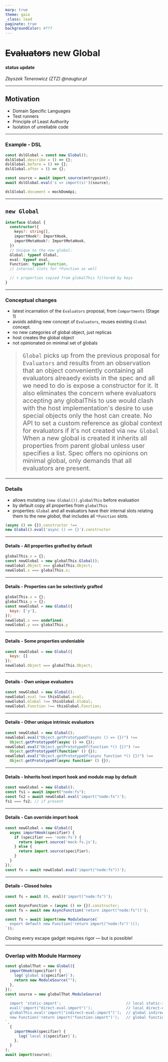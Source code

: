 ```yaml
---
marp: true
theme: gaia
_class: lead
paginate: true
backgroundColor: #fff
---
```


# <del>Evaluators</del> new Global


#### status update

_Zbyszek Tenerowicz (ZTZ) @naugtur.pl_

---

## Motivation

- Domain Specific Languages
- Test runners
- Principle of Least Authority
- Isolation of unreliable code

---

### Example - DSL

```js
const dslGlobal = const new Global();
dslGlobal.describe = () => {};
dslGlobal.before = () => {};
dslGlobal.after = () => {};

const source = await import.source(entrypoint);
await dslGlobal.eval('s => import(s)')(source);
```

```js
dslGlobal.document = mockDomApi;
```

---

## `new Global`

```ts
interface Global {
  constructor({
    keys?: string[],
    importHook?: ImportHook,
    importMetaHook?: ImportMetaHook,
  })
  // Unique to the new global:
  Global: typeof Global,
  eval: typeof eval,
  Function: typeof Function,
  // internal slots for *Function as well

  // + properties copied from globalThis filtered by keys
}
```
---
### Conceptual changes

<style scoped>section{font-size:30px;}</style>

- latest incarnation of the `Evaluators` proposal, from `Compartments` (Stage 1)
- avoids adding new concept of `Evaluators`, reuses existing `Global` concept.
- no new categories of global object, just replicas
- host creates the global object
- not opinionated on minimal set of globals

<style scoped>blockquote{font-size:20px;}</style>

> `Global` picks up from the previous proposal for `Evaluators` and results from an observation that an object conveniently containing all evaluators alreaedy exists in the spec and all we need to do is expose a constructor for it.
> It also eliminates the concern where evaluators accepting any globalThis to use would clash with the host implementation's desire to use special objects only the host can create.
> No API to set a custom reference as global context for evaluators if it's not created via `new Global`
> When a new global is created it inherits all properties from parent global unless user specifies a list. Spec offers no opinions on minimal global, only demands that all evaluators are present.
---

### Details

- allows mutating `(new Global()).globalThis` before evaluation
- by default copy all properties from `globalThis`
- properties: `Global` and all evaluators have their internal slots relating them to the new _global_, that includes all `*Function` slots.

```js
(async () => {}).constructor !==
new Global().eval('async () => {}').constructor
```

---

#### Details - All properties grafted by default

```js
globalThis.x = {};
const newGlobal = new globalThis.Global();
newGlobal.Object === globalThis.Object;
newGlobal.x === globalThis.x;
```

---

#### Details - Properties can be selectively grafted

```js
globalThis.x = {};
globalThis.y = {};
const newGlobal = new Global({
  keys: ['y'],
});
newGlobal.x === undefined;
newGlobal.y === globalThis.y
```

---

#### Details - Some properties undeniable

```js
const newGlobal = new Global({
  keys: []
});
newGlobal.Object === globalThis.Object;
```

---

#### Details - Own unique evaluators

```js
const newGlobal = new Global();
newGlobal.eval !== thisGlobal.eval;
newGlobal.Global !== thisGlobal.Global;
newGlobal.Function !== thisGlobal.Function;
```

---

#### Details - Other unique intrinsic evaluators

```js
const newGlobal = new Global();
newGlobal.eval("Object.getPrototypeOf(async () => {})") !==
  Object.getPrototypeOf(async () => {});
newGlobal.eval("Object.getPrototypeOf(function *() {})") !==
  Object.getPrototypeOf(function* () {});
newGlobal.eval("Object.getPrototypeOf(async function *() {})") !==
  Object.getPrototypeOf(async function* () {});
```

---

#### Details - Inherits host import hook and module map by default

```js
const newGlobal = new Global();
const fs1 = await import("node:fs");
const fs2 = await newGlobal.eval('import("node:fs")');
fs1 === fs2; // if present
```

---

#### Details - Can override import hook

```js
const newGlobal = new Global({
  async importHook(specifier) {
    if (specifier === 'node:fs') {
      return import.source('mock-fs.js');
    } else {
      return import.source(specifier);
    }
  }
});
const fs = await newGlobal.eval('import("node:fs"))');
```


---

#### Details - Closed holes

```js
const fs = await (0, eval)('import("node:fs")');
```

```js
const AsyncFunction = (async () => {}).constructor;
const fs = await new AsyncFunction('return import("node:fs"))');
```

```js
const fs = await import(new ModuleSource(`
  export default new Function('return import("node:fs")')();
`));
```

Closing every escape gadget requires rigor — but is possible!

---

### Overlap with Module Harmony

```js
const globalThat = new Global({
  importHook(specifier) {
    log(`global ${specifier}`);
    return new ModuleSource("");
  },
});
const source = new globalThat.ModuleSource(
  `
  import 'static-import';                             // local static-import
  eval('import("direct-eval-import")');               // local direct-eval-import
  globalThis.eval('import("indirect-eval-import")');  // global indirect-eval-import
  new Function('return import("function-import")');   // global function-import
`,
  {
    importHook(specifier) {
      log(`local ${specifier}`);
    },
  }
);
await import(source);
```
